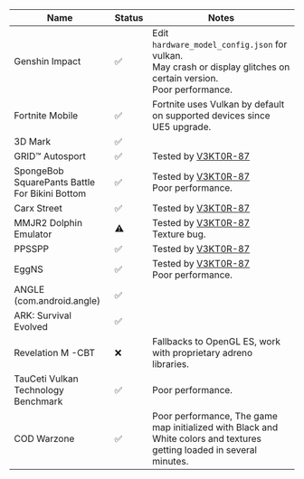 | Name                                            | Status | Notes                                                                                                                     |
|-------------------------------------------------|--------|---------------------------------------------------------------------------------------------------------------------------|
| Genshin Impact                                  | ✅     | Edit `hardware_model_config.json` for vulkan.<br>May crash or display glitches on certain version.<br>Poor performance.   |
| Fortnite Mobile                                 | ✅     | Fortnite uses Vulkan by default on supported devices since UE5 upgrade.                                                   |
| 3D Mark                                         | ✅     |                                                                                                                           |
| GRID™ Autosport                                 | ✅     | Tested by [V3KT0R-87](//github.com/V3KT0R-87)                                                                             |
| SpongeBob SquarePants Battle For Bikini Bottom  | ✅     | Tested by [V3KT0R-87](//github.com/V3KT0R-87)<br>Poor performance.                                                        |
| Carx Street                                     | ✅     | Tested by [V3KT0R-87](//github.com/V3KT0R-87)                                                                             |
| MMJR2 Dolphin Emulator                          | ⚠️     | Tested by [V3KT0R-87](//github.com/V3KT0R-87)<br>Texture bug.                                                             |
| PPSSPP                                          | ✅     | Tested by [V3KT0R-87](//github.com/V3KT0R-87)                                                                             |
| EggNS                                           | ✅     | Tested by [V3KT0R-87](//github.com/V3KT0R-87)<br>Poor performance.                                                        |
| ANGLE (com.android.angle)                       | ✅     |                                                                                                                           |
| ARK: Survival Evolved                           | ✅     |                                                                                                                           |
| Revelation M -CBT                               | ❌     | Fallbacks to OpenGL ES, work with proprietary adreno libraries.                                                           |
| TauCeti Vulkan Technology Benchmark             | ✅     | Poor performance.                                                                                                         |
| COD Warzone                                     | ✅     | Poor performance, The game map initialized with Black and White colors and textures getting loaded in several minutes.    |

